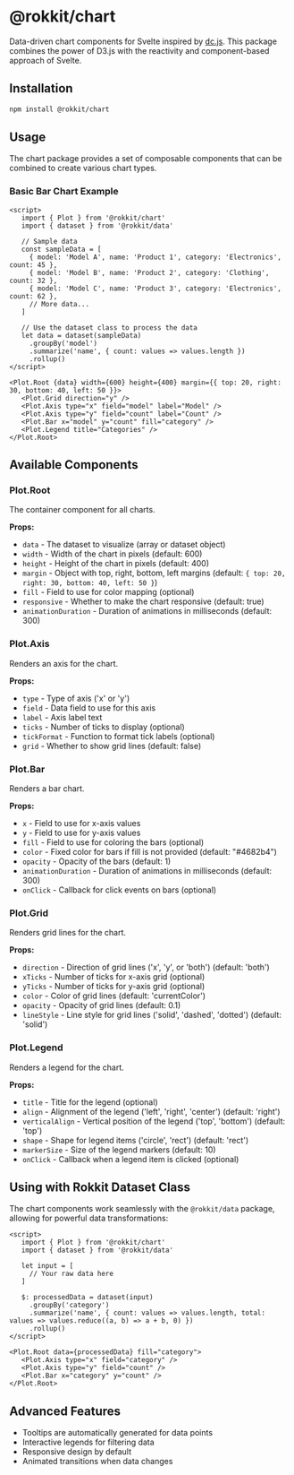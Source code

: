 # @rokkit/chart

Data-driven chart components for Svelte inspired by [dc.js](https://dc-js.github.io/dc.js/docs/stock.html). This package combines the power of D3.js with the reactivity and component-based approach of Svelte.

## Installation

```bash
npm install @rokkit/chart
```

## Usage

The chart package provides a set of composable components that can be combined to create various chart types.

### Basic Bar Chart Example

```svelte
<script>
   import { Plot } from '@rokkit/chart'
   import { dataset } from '@rokkit/data'
   
   // Sample data
   const sampleData = [
     { model: 'Model A', name: 'Product 1', category: 'Electronics', count: 45 },
     { model: 'Model B', name: 'Product 2', category: 'Clothing', count: 32 },
     { model: 'Model C', name: 'Product 3', category: 'Electronics', count: 62 },
     // More data...
   ]
   
   // Use the dataset class to process the data
   let data = dataset(sampleData)
     .groupBy('model')
     .summarize('name', { count: values => values.length })
     .rollup()
</script>

<Plot.Root {data} width={600} height={400} margin={{ top: 20, right: 30, bottom: 40, left: 50 }}>
   <Plot.Grid direction="y" />
   <Plot.Axis type="x" field="model" label="Model" />
   <Plot.Axis type="y" field="count" label="Count" />
   <Plot.Bar x="model" y="count" fill="category" />
   <Plot.Legend title="Categories" />
</Plot.Root>
```

## Available Components

### Plot.Root

The container component for all charts.

**Props:**
- `data` - The dataset to visualize (array or dataset object)
- `width` - Width of the chart in pixels (default: 600)
- `height` - Height of the chart in pixels (default: 400)
- `margin` - Object with top, right, bottom, left margins (default: `{ top: 20, right: 30, bottom: 40, left: 50 }`)
- `fill` - Field to use for color mapping (optional)
- `responsive` - Whether to make the chart responsive (default: true)
- `animationDuration` - Duration of animations in milliseconds (default: 300)

### Plot.Axis

Renders an axis for the chart.

**Props:**
- `type` - Type of axis ('x' or 'y')
- `field` - Data field to use for this axis
- `label` - Axis label text
- `ticks` - Number of ticks to display (optional)
- `tickFormat` - Function to format tick labels (optional)
- `grid` - Whether to show grid lines (default: false)

### Plot.Bar

Renders a bar chart.

**Props:**
- `x` - Field to use for x-axis values
- `y` - Field to use for y-axis values
- `fill` - Field to use for coloring the bars (optional)
- `color` - Fixed color for bars if fill is not provided (default: "#4682b4")
- `opacity` - Opacity of the bars (default: 1)
- `animationDuration` - Duration of animations in milliseconds (default: 300)
- `onClick` - Callback for click events on bars (optional)

### Plot.Grid

Renders grid lines for the chart.

**Props:**
- `direction` - Direction of grid lines ('x', 'y', or 'both') (default: 'both')
- `xTicks` - Number of ticks for x-axis grid (optional)
- `yTicks` - Number of ticks for y-axis grid (optional)
- `color` - Color of grid lines (default: 'currentColor')
- `opacity` - Opacity of grid lines (default: 0.1)
- `lineStyle` - Line style for grid lines ('solid', 'dashed', 'dotted') (default: 'solid')

### Plot.Legend

Renders a legend for the chart.

**Props:**
- `title` - Title for the legend (optional)
- `align` - Alignment of the legend ('left', 'right', 'center') (default: 'right')
- `verticalAlign` - Vertical position of the legend ('top', 'bottom') (default: 'top')
- `shape` - Shape for legend items ('circle', 'rect') (default: 'rect')
- `markerSize` - Size of the legend markers (default: 10)
- `onClick` - Callback when a legend item is clicked (optional)

## Using with Rokkit Dataset Class

The chart components work seamlessly with the `@rokkit/data` package, allowing for powerful data transformations:

```svelte
<script>
   import { Plot } from '@rokkit/chart'
   import { dataset } from '@rokkit/data'
   
   let input = [
     // Your raw data here
   ]
   
   $: processedData = dataset(input)
     .groupBy('category')
     .summarize('name', { count: values => values.length, total: values => values.reduce((a, b) => a + b, 0) })
     .rollup()
</script>

<Plot.Root data={processedData} fill="category">
   <Plot.Axis type="x" field="category" />
   <Plot.Axis type="y" field="count" />
   <Plot.Bar x="category" y="count" />
</Plot.Root>
```

## Advanced Features

- Tooltips are automatically generated for data points
- Interactive legends for filtering data
- Responsive design by default
- Animated transitions when data changes
